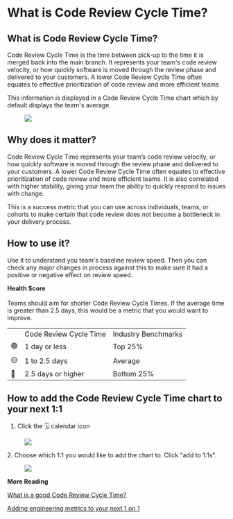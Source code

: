 # What is Code Review Cycle Time?

## **What is Code Review Cycle Time?**

Code Review Cycle Time is the time between pick-up to the time it is merged back into the main branch. It represents your team's code review velocity, or how quickly software is moved through the review phase and delivered to your customers. A lower Code Review Cycle Time often equates to effective prioritization of code review and more efficient teams

This information is displayed in a Code Review Cycle Time chart which by default displays the team's average.

<figure><img src="https://d15txwkj13xtvh.cloudfront.net/downloads.intercomcdn.com/i/o/510270661/c54ca524041c13f8616089e3/image.png" /></figure>

## **Why does it matter?**

Code Review Cycle Time represents your team’s code review velocity, or how quickly software is moved through the review phase and delivered to your customers. A lower Code Review Cycle Time often equates to effective prioritization of code review and more efficient teams. It is also correlated with higher stability, giving your team the ability to quickly respond to issues with change.

This is a success metric that you can use across individuals, teams, or cohorts to make certain that code review does not become a bottleneck in your delivery process.

## How to use it?

Use it to understand you team's baseline review speed. Then you can check any major changes in process against this to make sure it had a positive or negative effect on review speed.

**Health Score**\
\
Teams should aim for shorter Code Review Cycle Times. If the average time is greater than 2.5 days, this would be a metric that you would want to improve.

|    |                        |                     |
| -- | ---------------------- | ------------------- |
|    | Code Review Cycle Time | Industry Benchmarks |
| 🟢 | 1 day or less          | Top 25%             |
| 🟡 | 1 to 2.5 days          | Average             |
| 🔴 | 2.5 days or higher     | Bottom 25%          |

## **How to add the Code Review Cycle Time chart to your next 1:1**

1.  Click the 🗓️ calendar icon

<figure><img src="https://d15txwkj13xtvh.cloudfront.net/downloads.intercomcdn.com/i/o/510271911/c8189fb8fd62b152a979e3c2/image.png" /></figure>

2\. Choose which 1:1 you would like to add the chart to. Click "add to 1:1s".

<figure><img src="https://d15txwkj13xtvh.cloudfront.net/downloads.intercomcdn.com/i/o/510257550/b155131fe0f7fab0cb61ca42/image.png" /></figure>

**More Reading**

[What is a good Code Review Cycle Time?](6203618-what-is-a-good-code-review-cycle-time.html)

[Adding engineering metrics to your next 1 on 1](6206501-how-do-i-add-engineering-metrics-analytics-to-my-1-1s.html)
